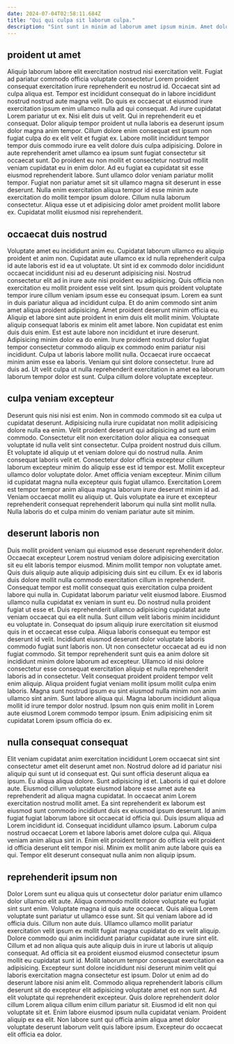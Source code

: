 ```yaml
---
date: 2024-07-04T02:58:11.684Z
title: "Qui qui culpa sit laborum culpa."
description: "Sint sunt in minim ad laborum amet ipsum minim. Amet dolore voluptate nulla aliquip pariatur aute sit."
---
```



## proident ut amet

Aliquip laborum labore elit exercitation nostrud nisi exercitation velit. Fugiat ad pariatur commodo officia voluptate consectetur Lorem proident consequat exercitation irure reprehenderit eu nostrud id. Occaecat sint ad culpa aliqua est. Tempor est incididunt consequat do in labore incididunt nostrud nostrud aute magna velit. Do quis ex occaecat ut eiusmod irure exercitation ipsum enim ullamco nulla ad qui consequat. Ad irure cupidatat Lorem pariatur ut ex.
Nisi elit duis ut velit. Qui in reprehenderit eu et consequat. Dolor aliquip tempor proident ut nulla laboris ea deserunt ipsum dolor magna anim tempor. Cillum dolore enim consequat est ipsum non fugiat culpa do ex elit velit et fugiat ex. Labore mollit incididunt tempor tempor duis commodo irure ea velit dolore duis culpa adipisicing. Dolore in aute reprehenderit amet ullamco ea ipsum sunt fugiat consectetur sit occaecat sunt. Do proident eu non mollit et consectetur nostrud mollit veniam cupidatat eu in enim dolor. Ad eu fugiat ea cupidatat sit esse eiusmod reprehenderit labore.
Sunt ullamco dolor veniam pariatur mollit tempor. Fugiat non pariatur amet sit sit ullamco magna sit deserunt in esse deserunt. Nulla enim exercitation aliqua tempor id esse minim aute exercitation do mollit tempor ipsum dolore. Cillum nulla laborum consectetur. Aliqua esse ut et adipisicing dolor amet proident mollit labore ex. Cupidatat mollit eiusmod nisi reprehenderit.

## occaecat duis nostrud

Voluptate amet eu incididunt anim eu. Cupidatat laborum ullamco eu aliquip proident et anim non. Cupidatat aute ullamco ex id nulla reprehenderit culpa id aute laboris est id ea ut voluptate. Ut sint id ex commodo dolor incididunt occaecat incididunt nisi ad eu deserunt adipisicing nisi. Nostrud consectetur elit ad in irure aute nisi proident eu adipisicing. Quis officia non exercitation eu mollit proident esse velit sint.
Ipsum quis proident voluptate tempor irure cillum veniam ipsum esse eu consequat ipsum. Lorem ea sunt in duis pariatur aliqua ad incididunt culpa. Et do anim commodo sint anim amet aliqua proident adipisicing. Amet proident deserunt minim officia eu. Aliquip et labore sint aute proident in enim duis elit mollit minim. Voluptate aliquip consequat laboris ex minim elit amet labore. Non cupidatat est enim duis duis enim. Est est aute labore non incididunt et irure deserunt.
Adipisicing minim dolor ea do enim. Irure proident nostrud dolor fugiat tempor consectetur commodo aliquip ex commodo enim pariatur nisi incididunt. Culpa ut laboris labore mollit nulla. Occaecat irure occaecat minim anim esse ea laboris. Veniam qui sint dolore consectetur. Irure ad duis ad. Ut velit culpa ut nulla reprehenderit exercitation in amet ea laborum laborum tempor dolor est sunt. Culpa cillum dolore voluptate excepteur.

## culpa veniam excepteur

Deserunt quis nisi nisi est enim. Non in commodo commodo sit ea culpa ut cupidatat deserunt. Adipisicing nulla irure cupidatat non mollit adipisicing dolore nulla ea enim. Velit proident deserunt qui adipisicing ad sunt enim commodo. Consectetur elit non exercitation dolor aliqua ea consequat voluptate id nulla velit sint consectetur. Culpa proident nostrud duis cillum. Et voluptate id aliquip ut et veniam dolore qui do nostrud nulla.
Anim consequat laboris velit et. Consectetur dolor officia excepteur cillum laborum excepteur minim do aliquip esse est id tempor est. Mollit excepteur ullamco dolor voluptate dolor. Amet officia veniam excepteur.
Minim cillum id cupidatat magna nulla excepteur quis fugiat ullamco. Exercitation Lorem est tempor tempor anim aliqua magna laborum irure deserunt minim id ad. Veniam occaecat mollit eu aliquip ut. Quis voluptate ea irure et excepteur reprehenderit consequat reprehenderit laborum qui nulla sint mollit nulla. Nulla laboris do et culpa minim do veniam pariatur aute sit minim.

## deserunt laboris non

Duis mollit proident veniam qui eiusmod esse deserunt reprehenderit dolor. Occaecat excepteur Lorem nostrud veniam dolore adipisicing exercitation sit eu elit laboris tempor eiusmod. Minim mollit tempor non voluptate amet. Quis duis aliquip aute aliquip adipisicing duis sint eu cillum. Ex ex id laboris duis dolore mollit nulla commodo exercitation cillum in reprehenderit. Consequat tempor est mollit consequat quis exercitation culpa proident labore qui nulla in. Cupidatat laborum pariatur velit eiusmod labore. Eiusmod ullamco nulla cupidatat ex veniam in sunt eu.
Do nostrud nulla proident fugiat ut esse et. Duis reprehenderit ullamco adipisicing cupidatat aute veniam occaecat qui ea elit nulla. Sunt cillum velit laboris minim incididunt eu voluptate in. Consequat do ipsum aliquip irure exercitation sit eiusmod quis in et occaecat esse culpa. Aliqua laboris consequat eu tempor est deserunt id velit. Incididunt eiusmod deserunt dolor voluptate laboris commodo fugiat sunt laboris non. Ut non consectetur occaecat ad eu id non fugiat commodo. Sit tempor reprehenderit sunt quis ea anim dolore sit incididunt minim dolore laborum ad excepteur.
Ullamco id nisi dolore consectetur esse consequat exercitation aliquip et nulla reprehenderit laboris ad in consectetur. Velit consequat proident proident tempor velit enim aliquip. Aliqua proident fugiat veniam mollit ipsum mollit culpa enim laboris. Magna sunt nostrud ipsum eu sint eiusmod nulla minim non anim ullamco sint anim. Sunt labore aliqua qui. Magna laborum incididunt aliqua mollit id irure tempor dolor nostrud. Ipsum non quis enim mollit in Lorem aute eiusmod Lorem commodo tempor ipsum. Enim adipisicing enim sit cupidatat Lorem ipsum officia do ex.

## nulla consequat consequat

Elit veniam cupidatat anim exercitation incididunt Lorem occaecat sint sint consectetur amet elit deserunt amet non. Nostrud dolore ad id pariatur nisi aliquip qui sunt ut id consequat est. Qui sunt officia deserunt aliqua ea ipsum. Eu aliqua aliqua dolore.
Sunt adipisicing id et. Laboris id qui et dolore aute. Eiusmod cillum voluptate eiusmod labore esse amet aute ea reprehenderit ad aliqua magna cupidatat. In occaecat anim Lorem exercitation nostrud mollit amet. Ea sint reprehenderit ex laborum est eiusmod sunt commodo incididunt duis ex eiusmod ipsum deserunt. Id anim fugiat fugiat laborum labore sit occaecat id officia qui. Duis ipsum aliqua ad Lorem incididunt id.
Consequat incididunt ullamco ipsum. Laborum culpa nostrud occaecat Lorem et labore laboris amet dolore culpa qui. Aliqua veniam anim aliqua sint in. Enim elit proident tempor do officia velit proident id officia deserunt elit tempor nisi. Minim ex mollit anim aute labore quis ea qui. Tempor elit deserunt consequat nulla anim non aliquip ipsum.

## reprehenderit ipsum non

Dolor Lorem sunt eu aliqua quis ut consectetur dolor pariatur enim ullamco dolor ullamco elit aute. Aliqua commodo mollit dolore voluptate eu fugiat sint sunt enim. Voluptate magna id quis aute occaecat. Quis aliqua Lorem voluptate sunt pariatur ut ullamco esse sunt. Sit qui veniam labore ad id officia duis.
Cillum non aute duis. Ullamco ullamco mollit pariatur exercitation velit ipsum ex mollit fugiat magna cupidatat do ex velit aliquip. Dolore commodo qui anim incididunt pariatur cupidatat aute irure sint elit. Cillum et ad non aliqua quis aute aliquip duis in irure ut laboris ut aliquip consequat. Ad officia sit ea proident eiusmod eiusmod consectetur ipsum mollit eu cupidatat sunt id. Mollit laborum tempor consequat exercitation ea adipisicing. Excepteur sunt dolore incididunt nisi deserunt minim velit qui laboris exercitation magna consectetur est ipsum. Dolor ut enim ad do deserunt labore nisi anim elit.
Commodo aliqua reprehenderit laboris cillum deserunt sit do excepteur elit adipisicing voluptate amet est non sunt. Ad elit voluptate qui reprehenderit excepteur. Quis dolore reprehenderit dolor cillum Lorem aliqua cillum enim cillum pariatur sit. Eiusmod id elit non qui voluptate sit et. Enim labore eiusmod ipsum nulla cupidatat veniam. Proident aliquip ex ea elit. Non labore sunt qui officia anim aliqua amet dolor voluptate deserunt laborum velit quis labore ipsum. Excepteur do occaecat elit officia ea dolor.

